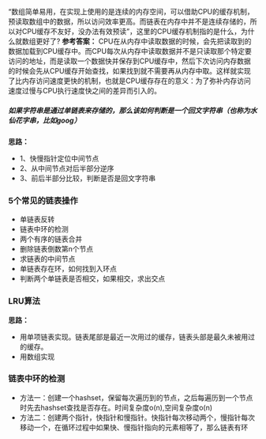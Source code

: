 
“数组简单易用，在实现上使用的是连续的内存空间，可以借助CPU的缓存机制，预读取数组中的数据，所以访问效率更高。而链表在内存中并不是连续存储的，所以对CPU缓存不友好，没办法有效预读”，这里的CPU缓存机制指的是什么，为什么就数组更好了?
**参考答案：**
CPU在从内存中读取数据的时候，会先把读取到的数据加载到CPU缓存中。而CPU每次从内存中读取数据并不是只读取那个特定要访问的地址，而是读取一个数据快并保存到CPU缓存中，然后下次访问内存数据的时候会先从CPU缓存开始查找，如果找到就不需要再从内存中取。这样就实现了比内存访问速度更快的机制，也就是CPU缓存存在的意义：为了弥补内存访问速度过慢与CPU执行速度快之间的差异而引入的。

##### 如果字符串是通过单链表来存储的，那么该如何判断是一个回文字符串（也称为水仙花字串，比如goog）
**思路：**
- 1、快慢指针定位中间节点
- 2、从中间节点对后半部分逆序
- 3、前后半部分比较，判断是否是回文字符串

### 5个常见的链表操作
- 单链表反转
- 链表中环的检测
- 两个有序的链表合并
- 删除链表倒数第n个节点
- 求链表的中间节点
- 单链表存在环，如何找到入环点
- 判断两个单链表是否相交，如果相交，求出交点

### LRU算法
**思路：**
- 用单项链表实现。链表尾部是最近一次用过的缓存，链表头部是最久未被用过的缓存。
- 用数组实现
### 链表中环的检测
- 方法一：创建一个hashset，保留每次遍历到的节点，之后每遍历到一个节点时先去hashset查找是否存在。时间复杂度o(n),空间复杂度o(n)
- 方法二：创建两个指针，快指针和慢指针。快指针每次移动两个，慢指针每次移动一个，在循环过程中如果快、慢指针指向的元素相等了，那么链表有环